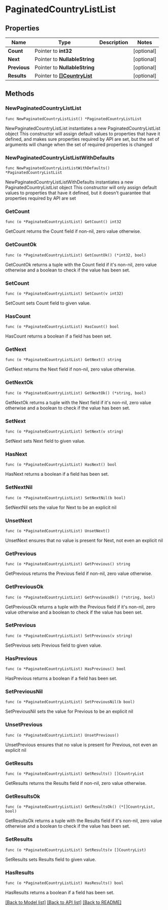 # PaginatedCountryListList

## Properties

Name | Type | Description | Notes
------------ | ------------- | ------------- | -------------
**Count** | Pointer to **int32** |  | [optional] 
**Next** | Pointer to **NullableString** |  | [optional] 
**Previous** | Pointer to **NullableString** |  | [optional] 
**Results** | Pointer to [**[]CountryList**](CountryList.md) |  | [optional] 

## Methods

### NewPaginatedCountryListList

`func NewPaginatedCountryListList() *PaginatedCountryListList`

NewPaginatedCountryListList instantiates a new PaginatedCountryListList object
This constructor will assign default values to properties that have it defined,
and makes sure properties required by API are set, but the set of arguments
will change when the set of required properties is changed

### NewPaginatedCountryListListWithDefaults

`func NewPaginatedCountryListListWithDefaults() *PaginatedCountryListList`

NewPaginatedCountryListListWithDefaults instantiates a new PaginatedCountryListList object
This constructor will only assign default values to properties that have it defined,
but it doesn't guarantee that properties required by API are set

### GetCount

`func (o *PaginatedCountryListList) GetCount() int32`

GetCount returns the Count field if non-nil, zero value otherwise.

### GetCountOk

`func (o *PaginatedCountryListList) GetCountOk() (*int32, bool)`

GetCountOk returns a tuple with the Count field if it's non-nil, zero value otherwise
and a boolean to check if the value has been set.

### SetCount

`func (o *PaginatedCountryListList) SetCount(v int32)`

SetCount sets Count field to given value.

### HasCount

`func (o *PaginatedCountryListList) HasCount() bool`

HasCount returns a boolean if a field has been set.

### GetNext

`func (o *PaginatedCountryListList) GetNext() string`

GetNext returns the Next field if non-nil, zero value otherwise.

### GetNextOk

`func (o *PaginatedCountryListList) GetNextOk() (*string, bool)`

GetNextOk returns a tuple with the Next field if it's non-nil, zero value otherwise
and a boolean to check if the value has been set.

### SetNext

`func (o *PaginatedCountryListList) SetNext(v string)`

SetNext sets Next field to given value.

### HasNext

`func (o *PaginatedCountryListList) HasNext() bool`

HasNext returns a boolean if a field has been set.

### SetNextNil

`func (o *PaginatedCountryListList) SetNextNil(b bool)`

 SetNextNil sets the value for Next to be an explicit nil

### UnsetNext
`func (o *PaginatedCountryListList) UnsetNext()`

UnsetNext ensures that no value is present for Next, not even an explicit nil
### GetPrevious

`func (o *PaginatedCountryListList) GetPrevious() string`

GetPrevious returns the Previous field if non-nil, zero value otherwise.

### GetPreviousOk

`func (o *PaginatedCountryListList) GetPreviousOk() (*string, bool)`

GetPreviousOk returns a tuple with the Previous field if it's non-nil, zero value otherwise
and a boolean to check if the value has been set.

### SetPrevious

`func (o *PaginatedCountryListList) SetPrevious(v string)`

SetPrevious sets Previous field to given value.

### HasPrevious

`func (o *PaginatedCountryListList) HasPrevious() bool`

HasPrevious returns a boolean if a field has been set.

### SetPreviousNil

`func (o *PaginatedCountryListList) SetPreviousNil(b bool)`

 SetPreviousNil sets the value for Previous to be an explicit nil

### UnsetPrevious
`func (o *PaginatedCountryListList) UnsetPrevious()`

UnsetPrevious ensures that no value is present for Previous, not even an explicit nil
### GetResults

`func (o *PaginatedCountryListList) GetResults() []CountryList`

GetResults returns the Results field if non-nil, zero value otherwise.

### GetResultsOk

`func (o *PaginatedCountryListList) GetResultsOk() (*[]CountryList, bool)`

GetResultsOk returns a tuple with the Results field if it's non-nil, zero value otherwise
and a boolean to check if the value has been set.

### SetResults

`func (o *PaginatedCountryListList) SetResults(v []CountryList)`

SetResults sets Results field to given value.

### HasResults

`func (o *PaginatedCountryListList) HasResults() bool`

HasResults returns a boolean if a field has been set.


[[Back to Model list]](../README.md#documentation-for-models) [[Back to API list]](../README.md#documentation-for-api-endpoints) [[Back to README]](../README.md)


